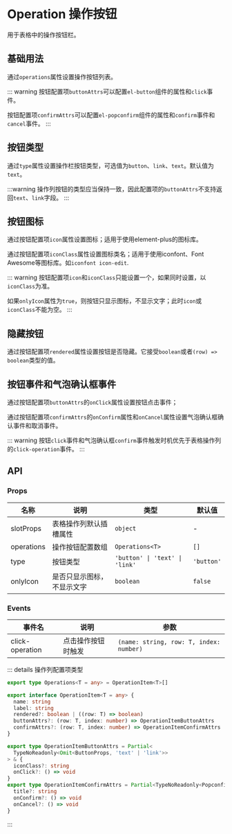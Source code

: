 # Operation 操作按钮

用于表格中的操作按钮栏。

## 基础用法

通过`operations`属性设置操作按钮列表。

::: warning
按钮配置项`buttonAttrs`可以配置`el-button`组件的属性和`click`事件。

按钮配置项`confirmAttrs`可以配置`el-popconfirm`组件的属性和`confirm`事件和`cancel`事件。
:::

<preview path="../demo/operation/basic.vue"></preview>

## 按钮类型

通过`type`属性设置操作栏按钮类型，可选值为`button`、`link`、`text`。默认值为`text`。

:::warning
操作列按钮的类型应当保持一致，因此配置项的`buttonAttrs`不支持返回`text`、`link`字段。
:::

<preview path="../demo/operation/type.vue"></preview>

## 按钮图标

通过按钮配置项`icon`属性设置图标；适用于使用element-plus的图标库。

通过按钮配置项`iconClass`属性设置图标类名；适用于使用iconfont、Font Awesome等图标库。如`iconfont icon-edit`.

::: warning
按钮配置项`icon`和`iconClass`只能设置一个，如果同时设置，以`iconClass`为准。

如果`onlyIcon`属性为`true`，则按钮只显示图标，不显示文字；此时`icon`或`iconClass`不能为空。
:::

<preview path="../demo/operation/icon.vue"></preview>

## 隐藏按钮

通过按钮配置项`rendered`属性设置按钮是否隐藏。它接受`boolean`或者`(row) => boolean`类型的值。

<preview path="../demo/operation/hidden.vue"></preview>

## 按钮事件和气泡确认框事件

通过按钮配置项`buttonAttrs`的`onClick`属性设置按钮点击事件；

通过按钮配置项`confirmAttrs`的`onConfirm`属性和`onCancel`属性设置气泡确认框确认事件和取消事件。

::: warning
按钮`click`事件和气泡确认框`confirm`事件触发时机优先于表格操作列的`click-operation`事件。
:::

<preview path="../demo/operation/events.vue"></preview>

## API

### Props

| 名称       | 说明                       | 类型                                                      | 默认值     |
| ---------- | -------------------------- | --------------------------------------------------------- | ---------- |
| slotProps  | 表格操作列默认插槽属性     | `object` <TypePopover typeName="TableDefaultSlotProps" /> | -          |
| operations | 操作按钮配置数组           | `Operations<T>`                                           | `[]`       |
| type       | 按钮类型                   | `'button' \| 'text' \| 'link'`                            | `'button'` |
| onlyIcon   | 是否只显示图标，不显示文字 | `boolean`                                                 | `false`    |

### Events

| 事件名          | 说明               | 参数                                    |
| --------------- | ------------------ | --------------------------------------- |
| click-operation | 点击操作按钮时触发 | `(name: string, row: T, index: number)` |

::: details 操作列配置项类型

```ts
export type Operations<T = any> = OperationItem<T>[]

export interface OperationItem<T = any> {
  name: string
  label: string
  rendered?: boolean | ((row: T) => boolean)
  buttonAttrs?: (row: T, index: number) => OperationItemButtonAttrs
  confirmAttrs?: (row: T, index: number) => OperationItemConfirmAttrs
}

export type OperationItemButtonAttrs = Partial<
  TypeNoReadonly<Omit<ButtonProps, 'text' | 'link'>>
> & {
  iconClass?: string
  onClick?: () => void
}
export type OperationItemConfirmAttrs = Partial<TypeNoReadonly<PopconfirmProps>> & {
  title?: string
  onConfirm?: () => void
  onCancel?: () => void
}
```

:::
